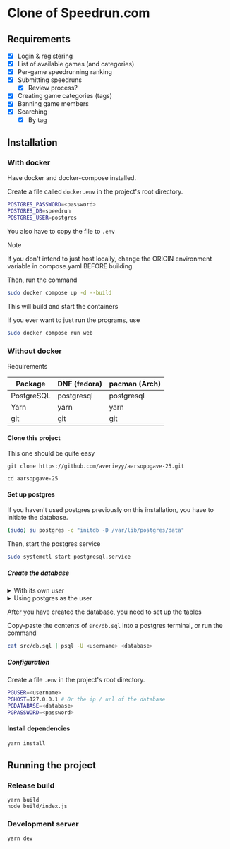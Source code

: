 # Clone of Speedrun.com

## Requirements

- [x] Login & registering
- [x] List of available games (and categories)
- [x] Per-game speedrunning ranking
- [x] Submitting speedruns
  - [x] Review process?
- [x] Creating game categories (tags)
- [x] Banning game members
- [x] Searching
  - [x] By tag

## Installation

### With docker

Have docker and docker-compose installed.


Create a file called `docker.env` in the project's root directory.

```sh
POSTGRES_PASSWORD=<password>
POSTGRES_DB=speedrun
POSTGRES_USER=postgres
```

You also have to copy the file to `.env`

> [!NOTE]
> If you don't intend to just host locally, change the ORIGIN environment variable in compose.yaml BEFORE building.

Then, run the command

```sh
sudo docker compose up -d --build
```

This will build and start the containers

If you ever want to just run the programs, use

```sh
sudo docker compose run web
```

### Without docker

Requirements

|Package|DNF (fedora)|pacman (Arch)|
|-|-|-|
|PostgreSQL|postgresql|postgresql|
|Yarn|yarn|yarn|
|git|git|git|

#### Clone this project

This one should be quite easy

```
git clone https://github.com/averieyy/aarsoppgave-25.git

cd aarsopgave-25
```

#### Set up postgres

If you haven't used postgres previously on this installation, you have to initiate the database.

```sh
(sudo) su postgres -c "initdb -D /var/lib/postgres/data"
```

Then, start the postgres service

```sh
sudo systemctl start postgresql.service
```

##### Create the database

<details>

<summary>With its own user</summary>

Create a user

```sh
sudo -u postgres createuser <username> --pwprompt
```

Then, create a database with this user as owner

```sh
sudo -u postgres createdb <name> -O <username>
```

</details>

<details>

<summary>Using postgres as the user</summary>

```
sudo -u postgres createdb speedrun
```

</details>

After you have created the database, you need to set up the tables

Copy-paste the contents of `src/db.sql` into a postgres terminal, or run the command

```sh
cat src/db.sql | psql -U <username> <database>
```

##### Configuration

Create a file `.env` in the project's root directory.

```sh
PGUSER=<username>
PGHOST=127.0.0.1 # Or the ip / url of the database
PGDATABASE=<database>
PGPASSWORD=<password>
```

#### Install dependencies

```sh
yarn install
```

## Running the project

### Release build

```
yarn build
node build/index.js
```

### Development server

```
yarn dev
```